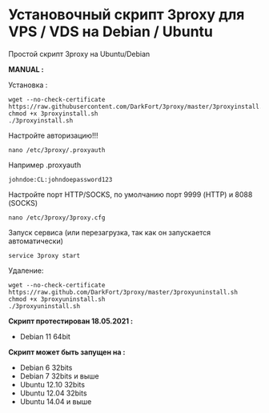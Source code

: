 Установочный скрипт 3proxy для VPS / VDS на Debian / Ubuntu
======================================================

Простой скрипт 3proxy на Ubuntu/Debian

**MANUAL :**

Установка :

    wget --no-check-certificate https://raw.githubusercontent.com/DarkFort/3proxy/master/3proxyinstall.sh
    chmod +x 3proxyinstall.sh
    ./3proxyinstall.sh

Настройте авторизацию!!! 

    nano /etc/3proxy/.proxyauth
	
Например .proxyauth

    johndoe:CL:johndoepassword123

Настройте порт HTTP/SOCKS, по умолчанию порт 9999 (HTTP) и 8088 (SOCKS)

    nano /etc/3proxy/3proxy.cfg
    

Запуск сервиса (или перезагрузка, так как он запускается автоматически)

    service 3proxy start
	
Удаление:

	wget --no-check-certificate https://raw.github.com/DarkFort/3proxy/master/3proxyuninstall.sh
	chmod +x 3proxyuninstall.sh
	./3proxyuninstall.sh

**Скрипт протестирован 18.05.2021 :**

- Debian 11 64bit

**Скрипт может быть запущен на :**
- Debian 6 32bits
- Debian 7 32bits и выше
- Ubuntu 12.10 32bits
- Ubuntu 12.04 32bits
- Ubuntu 14.04 и выше
